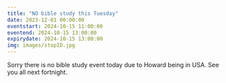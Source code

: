 ```yaml
---
title: "NO bible study this Tuesday"
date: 2023-12-01 00:00:00
eventstart: 2024-10-15 11:00:00
eventend: 2024-10-15 13:00:00
expirydate: 2024-10-15 13:00:00
img: images/stopID.jpg
---
```


Sorry there is no bible study event today due to Howard being in USA. See you all next fortnight.